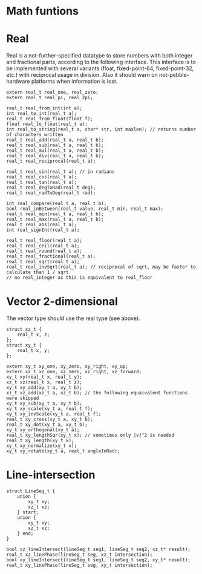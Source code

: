 # Math funtions

# Real

Real is a not-further-specified datatype to store numbers with both integer and fractional parts, according to the following interface.
This interface is to be implemented with several variants (float, fixed-point-64, fixed-point-32, etc.) with reciprocal usage in division.
Also it should warn on not-pebble-hardware platforms when information is lost.

```
extern real_t real_one, real_zero;
extern real_t real_pi, real_2pi;

real_t real_from_int(int a);
int real_to_int(real_t a);
real_t real_from_float(float f);
float real_to_float(real_t a);
int real_to_string(real_t a, char* str, int maxlen); // returns number of characters written
real_t real_add(real_t a, real_t b);
real_t real_sub(real_t a, real_t b);
real_t real_mul(real_t a, real_t b);
real_t real_div(real_t a, real_t b);
real_t real_reciprocal(real_t a);

real_t real_sin(real_t a); // in radians
real_t real_cos(real_t a);
real_t real_tan(real_t a);
real_t real_degToRad(real_t deg);
real_t real_radToDeg(real_t rad);

int real_compare(real_t a, real_t b);
bool real_inBetween(real_t value, real_t min, real_t max);
real_t real_min(real_t a, real_t b);
real_t real_max(real_t a, real_t b);
real_t real_abs(real_t a);
int real_signInt(real_t a);

real_t real_floor(real_t a);
real_t real_ceil(real_t a);
real_t real_round(real_t a);
real_t real_fractional(real_t a);
real_t real_sqrt(real_t a);
real_t real_invSqrt(real_t a); // reciprocal of sqrt, may be faster to calculate than 1 / sqrt
// no real_integer as this is equivalent to real_floor
```

# Vector 2-dimensional

The vector type should use the real type (see above).

```
struct xz_t {
    real_t x, z;
};
struct xy_t {
    real_t x, y;
};

extern xy_t xy_one, xy_zero, xy_right, xy_up;
extern xz_t xz_one, xz_zero, xz_right, xz_forward;
xy_t xy(real_t x, real_t y);
xz_t xz(real_t x, real_t z);
xy_t xy_add(xy_t a, xy_t b);
xz_t xz_add(xz_t a, xz_t b); // the following equaivalent functions were skipped
xy_t xy_sub(xy_t a, xy_t b);
xy_t xy_scale(xy_t a, real_t f);
xy_t xy_invScale(xy_t a, real_t f);
real_t xy_cross(xy_t a, xy_t b);
real_t xy_dot(xy_t a, xy_t b);
xy_t xy_orthogonal(xy_t a);
real_t xy_lengthSqr(xy_t x); // sometimes only |v|^2 is needed
real_t xy_length(xy_t x);
xy_t xy_normalize(xy_t x);
xy_t xy_rotate(xy_t a, real_t angleInRad);
```

# Line-intersection

```
struct LineSeg_t {
    union {
        xy_t xy;
        xz_t xz;
    } start;
    union {
        xy_t xy;
        xz_t xz;
    } end;
}

bool xz_lineIntersect(lineSeg_t seg1, lineSeg_t seg2, xz_t* result);
real_t xz_linePhase(lineSeg_t seg, xz_t intersection);
bool xy_lineIntersect(lineSeg_t seg1, lineSeg_t seg2, xy_t* result);
real_t xy_linePhase(lineSeg_t seg, xy_t intersection);
```
